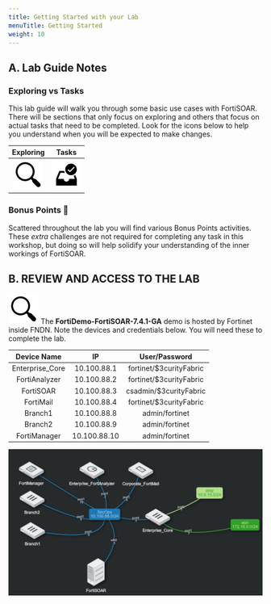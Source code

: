 ```yaml
---
title: Getting Started with your Lab
menuTitle: Getting Started
weight: 10
---
```


## A. Lab Guide Notes

### Exploring vs Tasks

This lab guide will walk you through some basic use cases with FortiSOAR. There will be sections that only focus on exploring and others that focus on actual tasks that need to be completed. Look for the icons below to help you understand when you will be expected to make changes.

|           Exploring           |                Tasks                 |
|:-----------------------------:|:------------------------------------:|
| ![search_icon](mag_glass.svg) | ![user_complete_icon](check_box.svg) |

### Bonus Points :money_with_wings:

Scattered throughout the lab you will find various Bonus Points activities. These *extra* challenges are not required for completing any task in this workshop, but doing so will help solidify your understanding of the inner workings of FortiSOAR.

## B. REVIEW AND ACCESS TO THE LAB

![search_icon](mag_glass.svg)
The **FortiDemo-FortiSOAR-7.4.1-GA** demo is hosted by Fortinet inside FNDN. Note the devices and credentials below. You will need these to complete the lab.


|   Device Name   |      IP      |      User/Password      |
|:---------------:|:------------:|:-----------------------:|
| Enterprise_Core | 10.100.88.1  | fortinet/$3curityFabric |
|  FortiAnalyzer  | 10.100.88.2  | fortinet/$3curityFabric |
|    FortiSOAR    | 10.100.88.3  | csadmin/$3curityFabric  |
|    FortiMail    | 10.100.88.4  | fortinet/$3curityFabric |
|     Branch1     | 10.100.88.8  |     admin/fortinet      |
|     Branch2     | 10.100.88.9  |     admin/fortinet      |
|  FortiManager   | 10.100.88.10 |     admin/fortinet      |


![Lab Network Topology](lab_topology.png)
